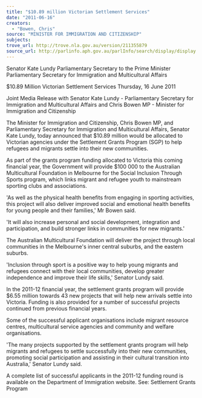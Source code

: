 ```yaml
---
title: "$10.89 million Victorian Settlement Services"
date: "2011-06-16"
creators:
  - "Bowen, Chris"
source: "MINISTER FOR IMMIGRATION AND CITIZENSHIP"
subjects:
trove_url: http://trove.nla.gov.au/version/211355879
source_url: http://parlinfo.aph.gov.au/parlInfo/search/display/display.w3p;query=Id%3A%22media/pressrel/1005904%22
---
```


 Senator Kate Lundy  Parliamentary Secretary to the Prime Minister  Parliamentary Secretary for Immigration and Multicultural Affairs 

 

 $10.89 Million Victorian Settlement Services  Thursday, 16 June 2011 

 Joint Media Release with Senator Kate Lundy - Parliamentary  Secretary for Immigration and Multicultural Affairs and Chris  Bowen MP - Minister for Immigration and Citizenship 

 The Minister for Immigration and Citizenship, Chris Bowen MP, and Parliamentary  Secretary for Immigration and Multicultural Affairs, Senator Kate Lundy, today  announced that $10.89 million would be allocated to Victorian agencies under the  Settlement Grants Program (SGP) to help refugees and migrants settle into their  new communities. 

 As part of the grants program funding allocated to Victoria this coming financial year,  the Government will provide $100 000 to the Australian Multicultural Foundation in  Melbourne for the Social Inclusion Through Sports program, which links migrant and  refugee youth to mainstream sporting clubs and associations. 

 'As well as the physical health benefits from engaging in sporting activities, this  project will also deliver improved social and emotional health benefits for young  people and their families,' Mr Bowen said. 

 'It will also increase personal and social development, integration and participation,  and build stronger links in communities for new migrants.' 

 The Australian Multicultural Foundation will deliver the project through local  communities in the Melbourne's inner central suburbs, and the eastern suburbs. 

 'Inclusion through sport is a positive way to help young migrants and refugees  connect with their local communities, develop greater independence and improve  their life skills,' Senator Lundy said. 

 In the 2011-12 financial year, the settlement grants program will provide $6.55  million towards 43 new projects that will help new arrivals settle into Victoria.  Funding is also provided for a number of successful projects continued from previous  financial years. 

 Some of the successful applicant organisations include migrant resource centres,  multicultural service agencies and community and welfare organisations. 

 'The many projects supported by the settlement grants program will help migrants  and refugees to settle successfully into their new communities, promoting social  participation and assisting in their cultural transition into Australia,' Senator Lundy  said. 

 A complete list of successful applicants in the 2011-12 funding round is available on  the Department of Immigration website.  See: Settlement Grants Program 

 

  

